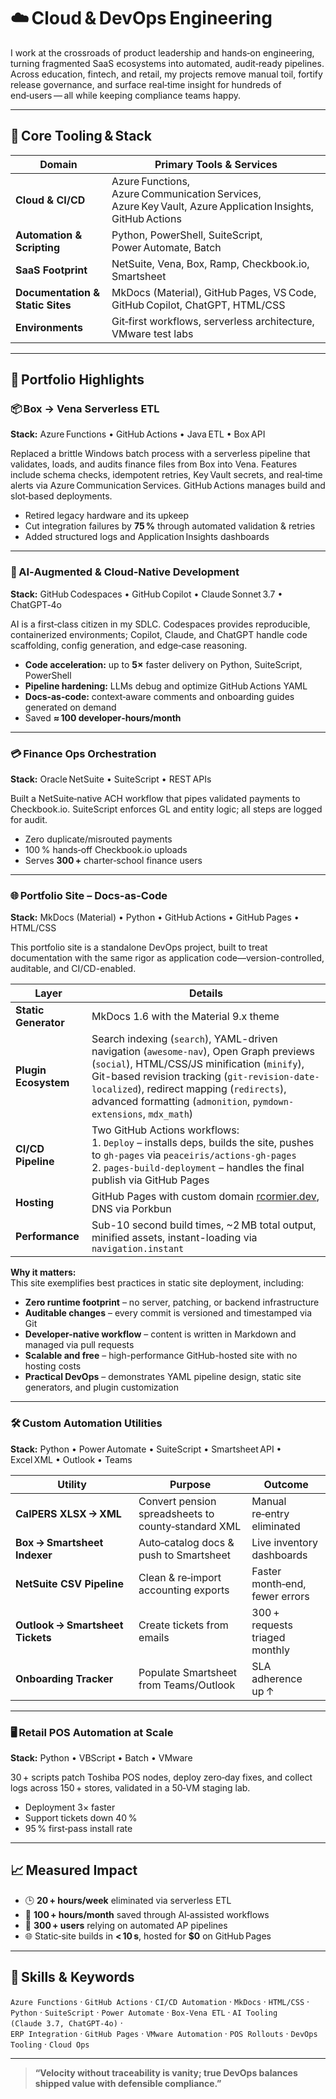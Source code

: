 # ☁️ Cloud & DevOps Engineering

I work at the crossroads of product leadership and hands‑on engineering, turning fragmented SaaS ecosystems into automated, audit‑ready pipelines. Across education, fintech, and retail, my projects remove manual toil, fortify release governance, and surface real‑time insight for hundreds of end‑users — all while keeping compliance teams happy.

---

## 🔧 Core Tooling & Stack

| Domain | Primary Tools & Services |
|--------|--------------------------|
| **Cloud & CI/CD** | Azure Functions, Azure Communication Services, Azure Key Vault, Azure Application Insights, GitHub Actions |
| **Automation & Scripting** | Python, PowerShell, SuiteScript, Power Automate, Batch |
| **SaaS Footprint** | NetSuite, Vena, Box, Ramp, Checkbook.io, Smartsheet |
| **Documentation & Static Sites** | MkDocs (Material), GitHub Pages, VS Code, GitHub Copilot, ChatGPT, HTML/CSS |
| **Environments** | Git‑first workflows, serverless architecture, VMware test labs |

---

## 🔁 Portfolio Highlights

### 📦 Box → Vena Serverless ETL  
**Stack:** Azure Functions • GitHub Actions • Java ETL • Box API  

Replaced a brittle Windows batch process with a serverless pipeline that validates, loads, and audits finance files from Box into Vena. Features include schema checks, idempotent retries, Key Vault secrets, and real‑time alerts via Azure Communication Services. GitHub Actions manages build and slot‑based deployments.

- Retired legacy hardware and its upkeep  
- Cut integration failures by **75 %** through automated validation & retries  
- Added structured logs and Application Insights dashboards

---

### 🤖 AI‑Augmented & Cloud‑Native Development  
**Stack:** GitHub Codespaces • GitHub Copilot • Claude Sonnet 3.7 • ChatGPT‑4o  

AI is a first‑class citizen in my SDLC. Codespaces provides reproducible, containerized environments; Copilot, Claude, and ChatGPT handle code scaffolding, config generation, and edge‑case reasoning.

- **Code acceleration:** up to **5×** faster delivery on Python, SuiteScript, PowerShell  
- **Pipeline hardening:** LLMs debug and optimize GitHub Actions YAML  
- **Docs‑as‑code:** context‑aware comments and onboarding guides generated on demand  
- Saved **≈ 100 developer‑hours/month**

---

### 💳 Finance Ops Orchestration  
**Stack:** Oracle NetSuite • SuiteScript • REST APIs  

Built a NetSuite‑native ACH workflow that pipes validated payments to Checkbook.io. SuiteScript enforces GL and entity logic; all steps are logged for audit.

- Zero duplicate/misrouted payments  
- 100 % hands‑off Checkbook.io uploads  
- Serves **300 +** charter‑school finance users

---

### 🌐 Portfolio Site – Docs-as-Code  
**Stack:** MkDocs (Material) • Python • GitHub Actions • GitHub Pages • HTML/CSS  

This portfolio site is a standalone DevOps project, built to treat documentation with the same rigor as application code—version-controlled, auditable, and CI/CD-enabled.

| Layer | Details |
|-------|---------|
| **Static Generator** | MkDocs 1.6 with the Material 9.x theme |
| **Plugin Ecosystem** | Search indexing (`search`), YAML-driven navigation (`awesome-nav`), Open Graph previews (`social`), HTML/CSS/JS minification (`minify`), Git-based revision tracking (`git-revision-date-localized`), redirect mapping (`redirects`), advanced formatting (`admonition`, `pymdown-extensions`, `mdx_math`) |
| **CI/CD Pipeline** | Two GitHub Actions workflows: <br>1. `Deploy` – installs deps, builds the site, pushes to `gh-pages` via `peaceiris/actions-gh-pages` <br>2. `pages-build-deployment` – handles the final publish via GitHub Pages |
| **Hosting** | GitHub Pages with custom domain [rcormier.dev](https://www.rcormier.dev), DNS via Porkbun |
| **Performance** | Sub-10 second build times, ~2 MB total output, minified assets, instant-loading via `navigation.instant` |

**Why it matters:**  
This site exemplifies best practices in static site deployment, including:

- **Zero runtime footprint** – no server, patching, or backend infrastructure  
- **Auditable changes** – every commit is versioned and timestamped via Git  
- **Developer-native workflow** – content is written in Markdown and managed via pull requests  
- **Scalable and free** – high-performance GitHub-hosted site with no hosting costs  
- **Practical DevOps** – demonstrates YAML pipeline design, static site generators, and plugin customization



---

### 🛠️ Custom Automation Utilities  
**Stack:** Python • Power Automate • SuiteScript • Smartsheet API • Excel XML • Outlook • Teams  

| Utility | Purpose | Outcome |
|---------|---------|---------|
| **CalPERS XLSX → XML** | Convert pension spreadsheets to county‑standard XML | Manual re‑entry eliminated |
| **Box → Smartsheet Indexer** | Auto‑catalog docs & push to Smartsheet | Live inventory dashboards |
| **NetSuite CSV Pipeline** | Clean & re‑import accounting exports | Faster month‑end, fewer errors |
| **Outlook → Smartsheet Tickets** | Create tickets from emails | 300 + requests triaged monthly |
| **Onboarding Tracker** | Populate Smartsheet from Teams/Outlook | SLA adherence up ↑ |

---

### 🖥️ Retail POS Automation at Scale  
**Stack:** Python • VBScript • Batch • VMware  

30 + scripts patch Toshiba POS nodes, deploy zero‑day fixes, and collect logs across 150 + stores, validated in a 50‑VM staging lab.

- Deployment 3× faster  
- Support tickets down 40 %  
- 95 % first‑pass install rate

---

## 📈 Measured Impact

- 🕒 **20 + hours/week** eliminated via serverless ETL  
- 🤖 **100 + hours/month** saved through AI‑assisted workflows  
- 🧾 **300 + users** relying on automated AP pipelines  
- 🌐 Static‑site builds in **< 10 s**, hosted for **$0** on GitHub Pages  

---

## 🔑 Skills & Keywords

`Azure Functions` · `GitHub Actions` · `CI/CD Automation` · `MkDocs` · `HTML/CSS` ·  
`Python` · `SuiteScript` · `Power Automate` · `Box‑Vena ETL` · `AI Tooling (Claude 3.7, ChatGPT‑4o)` ·  
`ERP Integration` · `GitHub Pages` · `VMware Automation` · `POS Rollouts` · `DevOps Tooling` · `Cloud Ops`

---

> **“Velocity without traceability is vanity; true DevOps balances shipped value with defensible compliance.”**
